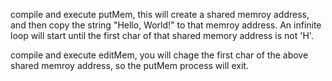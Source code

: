 compile and execute putMem, this will create a shared memroy address,
and then copy the string "Hello, World!" to that memroy address.
An infinite loop will start until the first char of that shared memory address is not 'H'.

compile and execute editMem, you will chage the first char of the above shared memroy address, so the putMem process will exit.  
